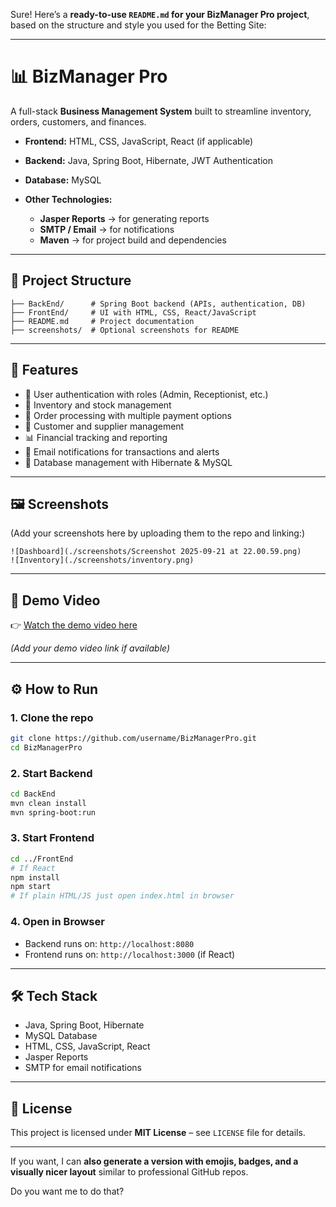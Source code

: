 Sure! Here’s a **ready-to-use `README.md` for your BizManager Pro project**, based on the structure and style you used for the Betting Site:

---

# 📊 BizManager Pro

A full-stack **Business Management System** built to streamline inventory, orders, customers, and finances.

* **Frontend:** HTML, CSS, JavaScript, React (if applicable)
* **Backend:** Java, Spring Boot, Hibernate, JWT Authentication
* **Database:** MySQL
* **Other Technologies:**

  * **Jasper Reports** → for generating reports
  * **SMTP / Email** → for notifications
  * **Maven** → for project build and dependencies

---

## 📂 Project Structure

```
├── BackEnd/      # Spring Boot backend (APIs, authentication, DB)
├── FrontEnd/     # UI with HTML, CSS, React/JavaScript
├── README.md     # Project documentation
├── screenshots/  # Optional screenshots for README
```

---

## 🚀 Features

* 🔐 User authentication with roles (Admin, Receptionist, etc.)
* 🏢 Inventory and stock management
* 🛒 Order processing with multiple payment options
* 👥 Customer and supplier management
* 📊 Financial tracking and reporting
* 📧 Email notifications for transactions and alerts
* 💾 Database management with Hibernate & MySQL

---

## 🖼 Screenshots

(Add your screenshots here by uploading them to the repo and linking:)

```
![Dashboard](./screenshots/Screenshot 2025-09-21 at 22.00.59.png)
![Inventory](./screenshots/inventory.png)
```

---

## 🎥 Demo Video

👉 [Watch the demo video here](#)

*(Add your demo video link if available)*

---

## ⚙️ How to Run

### 1. Clone the repo

```bash
git clone https://github.com/username/BizManagerPro.git
cd BizManagerPro
```

### 2. Start Backend

```bash
cd BackEnd
mvn clean install
mvn spring-boot:run
```

### 3. Start Frontend

```bash
cd ../FrontEnd
# If React
npm install
npm start
# If plain HTML/JS just open index.html in browser
```

### 4. Open in Browser

* Backend runs on: `http://localhost:8080`
* Frontend runs on: `http://localhost:3000` (if React)

---

## 🛠 Tech Stack

* Java, Spring Boot, Hibernate
* MySQL Database
* HTML, CSS, JavaScript, React
* Jasper Reports
* SMTP for email notifications

---

## 📄 License

This project is licensed under **MIT License** – see `LICENSE` file for details.

---

If you want, I can **also generate a version with emojis, badges, and a visually nicer layout** similar to professional GitHub repos.

Do you want me to do that?
